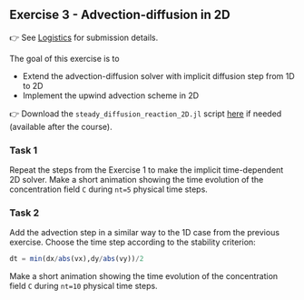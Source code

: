 <!--This file was generated, do not modify it.-->
## Exercise 3 - **Advection-diffusion in 2D**

👉 See [Logistics](/logistics/#submission) for submission details.

The goal of this exercise is to
- Extend the advection-diffusion solver with implicit diffusion step from 1D to 2D
- Implement the upwind advection scheme in 2D

👉 Download the `steady_diffusion_reaction_2D.jl` script [here](https://github.com/eth-vaw-glaciology/course-101-0250-00/blob/main/scripts/) if needed (available after the course).

### Task 1
Repeat the steps from the Exercise 1 to make the implicit time-dependent 2D solver. Make a short animation showing the time evolution of the concentration field `C` during `nt=5` physical time steps.

### Task 2
Add the advection step in a similar way to the 1D case from the previous exercise. Choose the time step according to the stability criterion:

```julia
dt = min(dx/abs(vx),dy/abs(vy))/2
```

Make a short animation showing the time evolution of the concentration field `C` during `nt=10` physical time steps.

